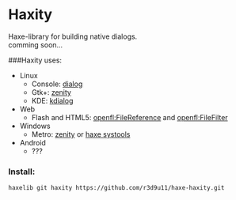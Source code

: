 Haxity
=========================

Haxe-library for building native dialogs.<br/>
comming soon...<br/>

###Haxity uses:<br/>

* Linux
	* Console: [dialog](http://hightek.org/projects/dialog/)
	* Gtk+: [zenity](https://help.gnome.org/users/zenity/stable/)
	* KDE: [kdialog](https://techbase.kde.org/Development/Tutorials/Shell_Scripting_with_KDE_Dialogs)
* Web
	* Flash and HTML5: [openfl:FileReference](http://api.openfl.org/openfl/net/FileReference.html) and [openfl:FileFilter](http://api.openfl.org/openfl/net/FileFilter.html)
* Windows
	* Metro: [zenity](https://github.com/kvaps/zenity-windows/) or [haxe systools](https://github.com/waneck/systools)
* Android
	* ???

### Install:<br/>
`haxelib git haxity https://github.com/r3d9u11/haxe-haxity.git`
